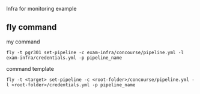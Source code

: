 Infra for monitoring example

## fly command
my  command
```
fly -t pgr301 set-pipeline -c exam-infra/concourse/pipeline.yml -l exam-infra/credentials.yml -p pipeline_name
```
command template
```
fly -t <target> set-pipeline -c <root-folder>/concourse/pipeline.yml -l <root-folder>/credentials.yml -p pipeline_name
```